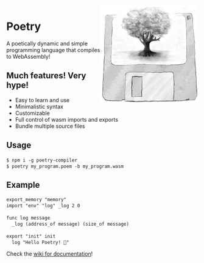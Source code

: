 <img src="./images/Poetree_256.png" align="right"/>

Poetry
======
A poetically dynamic and simple programming language that compiles to WebAssembly!

Much features! Very hype!
------------------------
 - Easy to learn and use
 - Minimalistic syntax
 - Customizable
 - Full control of wasm imports and exports
 - Bundle multiple source files 

Usage
-----
    $ npm i -g poetry-compiler
    $ poetry my_program.poem -b my_program.wasm

Example
-------
    export_memory "memory"
    import "env" "log" _log 2 0

    func log message
      _log (address_of message) (size_of message)

    export "init" init
      log "Hello Poetry! 🌳"

Check the [wiki for documentation](https://github.com/FantasyInternet/poetry/wiki)!
